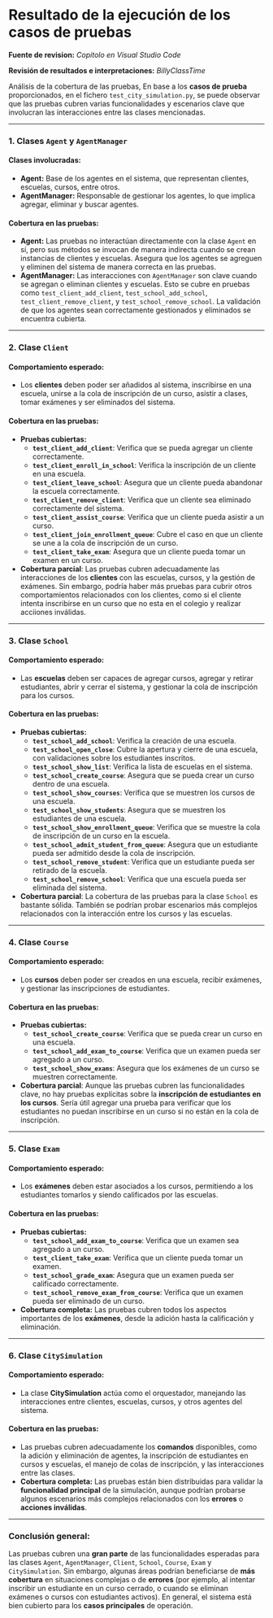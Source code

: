 # Resultado de la ejecución de los casos de pruebas

**Fuente de revision:** *Copitolo en Visual Studio Code*

**Revisión de resultados e interpretaciones:** *BillyClassTime*

Análisis de la cobertura de las pruebas, En base a los **casos de prueba** proporcionados, en el fichero `test_city_simulation.py`, se puede observar que las pruebas cubren varias funcionalidades y escenarios clave que involucran las interacciones entre las clases mencionadas. 

------

### **1. Clases `Agent` y `AgentManager`**

#### **Clases involucradas:**

- **Agent:** Base de los agentes en el sistema, que representan clientes, escuelas, cursos, entre otros.
- **AgentManager:** Responsable de gestionar los agentes, lo que implica agregar, eliminar y buscar agentes.

#### **Cobertura en las pruebas:**

- **Agent:** Las pruebas no interactúan directamente con la clase `Agent` en sí, pero sus métodos se invocan de manera indirecta cuando se crean instancias de clientes y escuelas. Asegura que los agentes se agreguen y eliminen del sistema de manera correcta en las pruebas.
- **AgentManager:** Las interacciones con `AgentManager` son clave cuando se agregan o eliminan clientes y escuelas. Esto se cubre en pruebas como `test_client_add_client`, `test_school_add_school`, `test_client_remove_client`, y `test_school_remove_school`. La validación de que los agentes sean correctamente gestionados y eliminados se encuentra cubierta.

------

### **2. Clase `Client`**

#### **Comportamiento esperado:**

- Los **clientes** deben poder ser añadidos al sistema, inscribirse en una escuela, unirse a la cola de inscripción de un curso, asistir a clases, tomar exámenes y ser eliminados del sistema.

#### **Cobertura en las pruebas:**

- **Pruebas cubiertas:**
  - **`test_client_add_client`**: Verifica que se pueda agregar un cliente correctamente.
  - **`test_client_enroll_in_school`**: Verifica la inscripción de un cliente en una escuela.
  - **`test_client_leave_school`**: Asegura que un cliente pueda abandonar la escuela correctamente.
  - **`test_client_remove_client`**: Verifica que un cliente sea eliminado correctamente del sistema.
  - **`test_client_assist_course`**: Verifica que un cliente pueda asistir a un curso.
  - **`test_client_join_enrollment_queue`**: Cubre el caso en que un cliente se une a la cola de inscripción de un curso.
  - **`test_client_take_exam`**: Asegura que un cliente pueda tomar un examen en un curso.
- **Cobertura parcial**:
   Las pruebas cubren adecuadamente las interacciones de los **clientes** con las escuelas, cursos, y la gestión de exámenes. Sin embargo, podría haber más pruebas para cubrir otros comportamientos relacionados con los clientes, como si el cliente intenta inscribirse en un curso que no esta en el colegio y realizar acciiones inválidas.

------

### **3. Clase `School`**

#### **Comportamiento esperado:**

- Las **escuelas** deben ser capaces de agregar cursos, agregar y retirar estudiantes, abrir y cerrar el sistema, y gestionar la cola de inscripción para los cursos.

#### **Cobertura en las pruebas:**

- **Pruebas cubiertas:**
  - **`test_school_add_school`**: Verifica la creación de una escuela.
  - **`test_school_open_close`**: Cubre la apertura y cierre de una escuela, con validaciones sobre los estudiantes inscritos.
  - **`test_school_show_list`**: Verifica la lista de escuelas en el sistema.
  - **`test_school_create_course`**: Asegura que se pueda crear un curso dentro de una escuela.
  - **`test_school_show_courses`**: Verifica que se muestren los cursos de una escuela.
  - **`test_school_show_students`**: Asegura que se muestren los estudiantes de una escuela.
  - **`test_school_show_enrollment_queue`**: Verifica que se muestre la cola de inscripción de un curso en la escuela.
  - **`test_school_admit_student_from_queue`**: Asegura que un estudiante pueda ser admitido desde la cola de inscripción.
  - **`test_school_remove_student`**: Verifica que un estudiante pueda ser retirado de la escuela.
  - **`test_school_remove_school`**: Verifica que una escuela pueda ser eliminada del sistema.
- **Cobertura parcial**:
   La cobertura de las pruebas para la clase `School` es bastante sólida. También se podrían probar escenarios más complejos relacionados con la interacción entre los cursos y las escuelas.

------

### **4. Clase `Course`**

#### **Comportamiento esperado:**

- Los **cursos** deben poder ser creados en una escuela, recibir exámenes, y gestionar las inscripciones de estudiantes.

#### **Cobertura en las pruebas:**

- **Pruebas cubiertas:**
  - **`test_school_create_course`**: Verifica que se pueda crear un curso en una escuela.
  - **`test_school_add_exam_to_course`**: Verifica que un examen pueda ser agregado a un curso.
  - **`test_school_show_exams`**: Asegura que los exámenes de un curso se muestren correctamente.
- **Cobertura parcial**:
   Aunque las pruebas cubren las funcionalidades clave, no hay pruebas explícitas sobre la **inscripción de estudiantes en los cursos**. Sería útil agregar una prueba para verificar que los estudiantes no puedan inscribirse en un curso si no están en la cola de inscripción.

------

### **5. Clase `Exam`**

#### **Comportamiento esperado:**

- Los **exámenes** deben estar asociados a los cursos, permitiendo a los estudiantes tomarlos y siendo calificados por las escuelas.

#### **Cobertura en las pruebas:**

- **Pruebas cubiertas:**
  - **`test_school_add_exam_to_course`**: Verifica que un examen sea agregado a un curso.
  - **`test_client_take_exam`**: Verifica que un cliente pueda tomar un examen.
  - **`test_school_grade_exam`**: Asegura que un examen pueda ser calificado correctamente.
  - **`test_school_remove_exam_from_course`**: Verifica que un examen pueda ser eliminado de un curso.
- **Cobertura completa:**
   Las pruebas cubren todos los aspectos importantes de los **exámenes**, desde la adición hasta la calificación y eliminación.

------

### **6. Clase `CitySimulation`**

#### **Comportamiento esperado:**

- La clase **CitySimulation** actúa como el orquestador, manejando las interacciones entre clientes, escuelas, cursos, y otros agentes del sistema.

#### **Cobertura en las pruebas:**

- Las pruebas cubren adecuadamente los **comandos** disponibles, como la adición y eliminación de agentes, la inscripción de estudiantes en cursos y escuelas, el manejo de colas de inscripción, y las interacciones entre las clases.
- **Cobertura completa:**
   Las pruebas están bien distribuidas para validar la **funcionalidad principal** de la simulación, aunque podrían probarse algunos escenarios más complejos relacionados con los **errores** o **acciones inválidas**.

------

### **Conclusión general:**

Las pruebas cubren una **gran parte** de las funcionalidades esperadas para las clases `Agent`, `AgentManager`, `Client`, `School`, `Course`, `Exam` y `CitySimulation`. Sin embargo, algunas áreas podrían beneficiarse de **más cobertura** en situaciones complejas o de **errores** (por ejemplo, al intentar inscribir un estudiante en un curso cerrado, o cuando se eliminan exámenes o cursos con estudiantes activos). En general, el sistema está bien cubierto para los **casos principales** de operación.